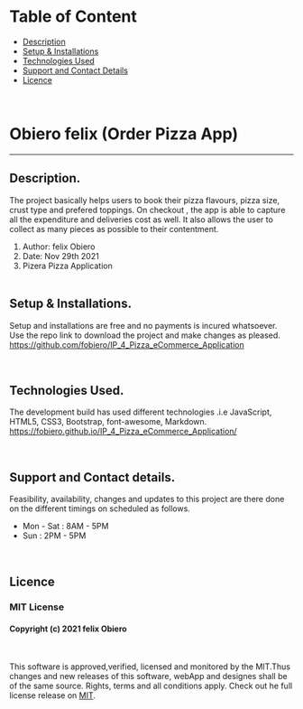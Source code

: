 
# Table of Content

+ [Description](#description)
+ [Setup & Installations](#setup-and-installations)
+ [Technologies Used](#technologies-used)
+ [Support and Contact Details](#support-and-contact-details)
+ [Licence](#licence)

<br/>

# Obiero felix (Order Pizza App) 
<hr>

## Description.
The project basically helps users to book their pizza flavours, pizza size, crust type and prefered toppings. On checkout , the app is able to capture all the expenditure and deliveries cost as well. It also allows the user to collect as many pieces as possible to their contentment. 
<ol>
    <li>Author: felix Obiero</li> 
    <li>Date: Nov 29th 2021</li> 
    <li>Pizera Pizza Application</li> <br/>
</ol>

## Setup & Installations.
Setup and installations are free and no payments is incured whatsoever. Use the repo link to download the project and make changes as pleased. <br />
https://github.com/fobiero/IP_4_Pizza_eCommerce_Application

<br/>

## Technologies Used.
The development build has used different technologies .i.e JavaScript, HTML5, CSS3, Bootstrap, font-awesome, Markdown. https://fobiero.github.io/IP_4_Pizza_eCommerce_Application/

<br/>

## Support and Contact details.
Feasibility, availability, changes and updates to this project are there done on the different timings on scheduled as follows. 

<ul>
    <li>Mon - Sat : 8AM - 5PM</li>
    <li>Sun : 2PM - 5PM</li>
</ul>

<br/>

## Licence 
### MIT License
<!-- ​<br/> -->
#### Copyright (c) 2021 felix Obiero
<br/>
<!-- <br> -->

This software is approved,verified, licensed and monitored by the MIT.Thus changes and new releases of this software, webApp and designes shall be of the same source. Rights, terms and all conditions apply. Check out he full license release on [MIT](LICENCE).



